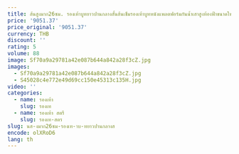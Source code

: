 ```yaml
---
title: ส้นสูงมาก26ซม. รองเท้าบูทยาวปานกลางสั้นส้นเข็มรองเท้าบูทหนังแพลตฟอร์มกันน้ำเสาสูงท้องฟ้าขนาดใหญ่
price: '9051.37'
price_original: '9051.37'
currency: THB
discount: ''
rating: 5
volume: 88
image: Sf70a9a29781a42e087b644a842a28f3cZ.jpg
images:
  - Sf70a9a29781a42e087b644a842a28f3cZ.jpg
  - S45028c4e772e49d69cc150e45313c135H.jpg
video: ''
categories:
  - name: รองเท้า
    slug: รองเท
  - name: รองเท้า สตรี
    slug: รองเท-สตร
slug: นส-งมาก26ซม-รองเท-าบ-ทยาวปานกลางส
encode: olXRoD6
lang: th
---
```

  